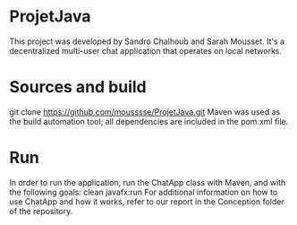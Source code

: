 # ProjetJava
This project was developed by Sandro Chalhoub and Sarah Mousset. It's a decentralized multi-user chat application that operates on local networks.

# Sources and build
git clone https://github.com/mousssse/ProjetJava.git
Maven was used as the build automation tool; all dependencies are included in the pom.xml file.

# Run
In order to run the application, run the ChatApp class with Maven, and with the following goals: clean javafx:run
For additional information on how to use ChatApp and how it works, refer to our report in the Conception folder of the repository.
